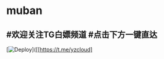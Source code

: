 # muban

#欢迎关注TG白嫖频道
#点击下方一键直达
-------------------------
[![Deploy](https://github.com/ublubeu/muban/blob/main/%E6%96%87%E6%9C%AC/telegram-app.png?raw=true)]([[https://t.me/yzcloud]
